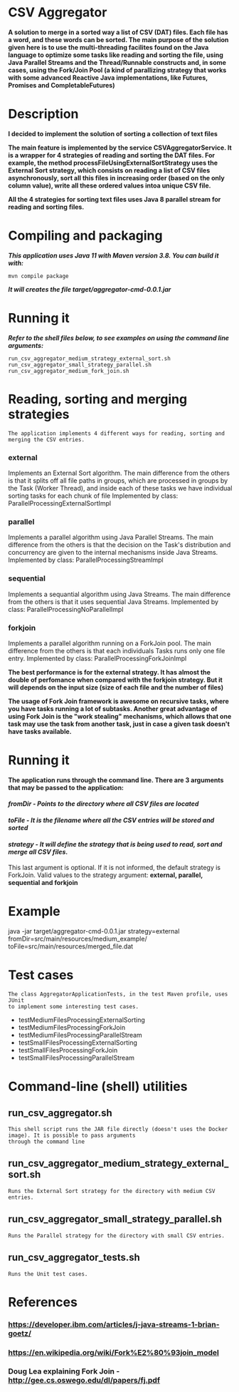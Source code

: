 # CSV Aggregator

**A solution to merge in a sorted way a list of CSV (DAT) files. Each file has a word, and these words can be sorted.
The main purpose of the solution given here is to use the multi-threading facilites found on the Java language
to optimize some tasks like reading and sorting the file, using Java Parallel Streams and the Thread/Runnable
constructs and, in some cases, using the Fork/Join Pool (a kind of parallizing strategy that works with some 
advanced Reactive Java implementations, like Futures, Promises and CompletableFutures)**

# Description

**I decided to implement the solution of sorting a collection of text files**

**The main feature is implemented by the service CSVAggregatorService. It is a wrapper for 4 strategies of reading and 
sorting the DAT files. For example, the method processFileUsingExternalSortStrategy uses the External Sort strategy, which
consists on reading a list of CSV files asynchronously, sort all this files in increasing order (based on the only column value), 
write all these ordered values intoa unique CSV file.**

**All the 4 strategies for sorting text files uses Java 8 parallel stream 
for reading and sorting files.**


# Compiling and packaging

**_This application uses Java 11 with Maven version 3.8. You can build it with:_** 

```
mvn compile package
```
**_It will creates the file target/aggregator-cmd-0.0.1.jar_**

# Running it

**_Refer to the shell files below, to see examples on using the command line arguments:_**
    
    run_csv_aggregator_medium_strategy_external_sort.sh
    run_csv_aggregator_small_strategy_parallel.sh
    run_csv_aggregator_medium_fork_join.sh

# Reading, sorting and merging strategies
    
    The application implements 4 different ways for reading, sorting and merging the CSV entries.

### external 
Implements an External Sort algorithm. The main difference from the others is that it
splits off all file paths in groups, which are processed in groups by the Task (Worker Thread),
and inside each of these tasks we have individual sorting tasks for each chunk of file
Implemented by class: ParallelProcessingExternalSortImpl

### parallel 
Implements a parallel algorithm using Java Parallel Streams. The main difference from the others is that
the decision on the Task's distribution and concurrency are given to the internal mechanisms inside Java Streams.
Implemented by class: ParallelProcessingStreamImpl

### sequential 
Implements a sequantial algorithm using Java Streams. The main difference from the others is that
it uses sequential Java Streams.
Implemented by class: ParallelProcessingNoParallelImpl

### forkjoin
Implements a parallel algorithm running on a ForkJoin pool. The main difference from the others is that 
each individuals Tasks runs only one file entry. 
Implemented by class: ParallelProcessingForkJoinImpl
    
**The best performance is for the external strategy. It has almost the double of perfomance when compared with
the forkjoin strategy. But it will depends on the input size (size of each file and the number of files)**

**The usage of Fork Join framework is awesome on recursive tasks, where you have tasks running a lot of 
subtasks. Another great advantage of using Fork Join is the "work stealing" mechanisms, which 
allows that one task may use the task from another task, just in case a given task doesn't have
tasks available.**

# Running it

**The application runs through the command line. There are 3 arguments that may be passed to the application:**

#### _fromDir  - Points to the directory where all CSV files are located_
#### _toFile   - It is the filename where all the CSV entries will be stored and sorted_
#### _strategy - It will define the strategy that is being used to read, sort and merge all CSV files._ 
This last argument is optional. If it is not informed, the default strategy is ForkJoin.
Valid values to the strategy argument: **external, parallel, sequential and forkjoin**

# Example

java -jar target/aggregator-cmd-0.0.1.jar strategy=external fromDir=src/main/resources/medium_example/ toFile=src/main/resources/merged_file.dat

# Test cases

    The class AggregatorApplicationTests, in the test Maven profile, uses JUnit
    to implement some interesting test cases.

* testMediumFilesProcessingExternalSorting
* testMediumFilesProcessingForkJoin
* testMediumFilesProcessingParallelStream
* testSmallFilesProcessingExternalSorting
* testSmallFilesProcessingForkJoin
* testSmallFilesProcessingParallelStream

# Command-line (shell) utilities

## run_csv_aggregator.sh
    This shell script runs the JAR file directly (doesn't uses the Docker image). It is possible to pass arguments
    through the command line

## run_csv_aggregator_medium_strategy_external_sort.sh
    Runs the External Sort strategy for the directory with medium CSV entries.

## run_csv_aggregator_small_strategy_parallel.sh
    Runs the Parallel strategy for the directory with small CSV entries.

## run_csv_aggregator_tests.sh
    Runs the Unit test cases.


# References

### https://developer.ibm.com/articles/j-java-streams-1-brian-goetz/
### https://en.wikipedia.org/wiki/Fork%E2%80%93join_model
### Doug Lea explaining Fork Join - http://gee.cs.oswego.edu/dl/papers/fj.pdf
